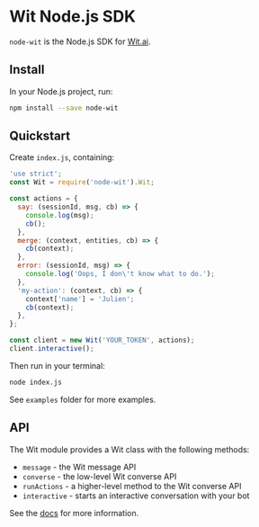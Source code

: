 # Wit Node.js SDK

`node-wit` is the Node.js SDK for [Wit.ai](https://wit.ai).

## Install

In your Node.js project, run:

```bash
npm install --save node-wit
```

## Quickstart

Create `index.js`, containing:

```js
'use strict';
const Wit = require('node-wit').Wit;

const actions = {
  say: (sessionId, msg, cb) => {
    console.log(msg);
    cb();
  },
  merge: (context, entities, cb) => {
    cb(context);
  },
  error: (sessionId, msg) => {
    console.log('Oops, I don\'t know what to do.');
  },
  'my-action': (context, cb) => {
    context['name'] = 'Julien';
    cb(context);
  },
};

const client = new Wit('YOUR_TOKEN', actions);
client.interactive();
```

Then run in your terminal:

```bash
node index.js
```

See `examples` folder for more examples.

## API

The Wit module provides a Wit class with the following methods:
* `message` - the Wit message API
* `converse` - the low-level Wit converse API
* `runActions` - a higher-level method to the Wit converse API
* `interactive` - starts an interactive conversation with your bot

See the [docs](https://wit.ai/docs) for more information.
